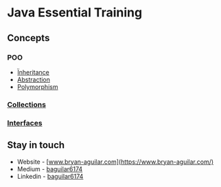 # Java Essential Training

## Concepts

### POO

- [Ïnheritance](./src/inheritance)
- [Abstraction](./src/abstraction)
- [Polymorphism](./src/polymorphism)

### [Collections](./src/collections)
### [Interfaces](./src/interfaces)

## Stay in touch

- Website - [www.bryan-aguilar.com](https://www.bryan-aguilar.com/)
- Medium - [baguilar6174](https://baguilar6174.medium.com/)
- Linkedin - [baguilar6174](https://www.linkedin.com/in/baguilar6174)
